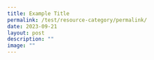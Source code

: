```yaml
---
title: Example Title
permalink: /test/resource-category/permalink/
date: 2023-09-21
layout: post
description: ""
image: ""
---
```

